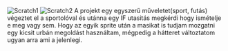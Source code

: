 ![Scratch1](https://user-images.githubusercontent.com/49592196/155895322-2485cda2-6647-44e8-a74a-dc643dd66465.jpg)
![Scratch2](https://user-images.githubusercontent.com/49592196/155895339-5d1425ae-dd28-4ac4-a9b0-953effd77823.jpg)
A projekt egy egyszerű műveletet(sport, futás) végeztet el a sportolóval és utánna egy IF utasitás megkérdi hogy ismételje e meg vagy sem.
Hogy az egyik sprite után a masikat is tudjam mozgatni egy kicsit urbán megoldást használtam, mégpedig a hátteret változtatom ugyan arra ami a jelenlegi.

